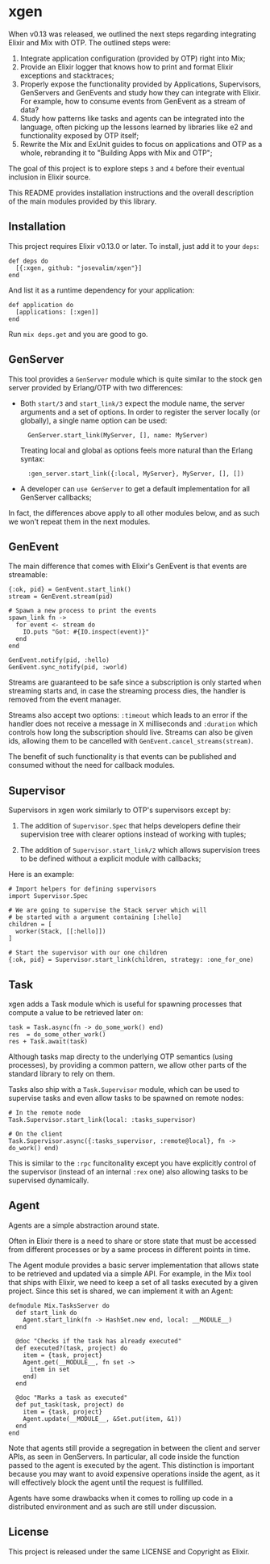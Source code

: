 # xgen

When v0.13 was released, we outlined the next steps regarding integrating Elixir and Mix with OTP. The outlined steps were:

1. Integrate application configuration (provided by OTP) right into Mix;
2. Provide an Elixir logger that knows how to print and format Elixir exceptions and stacktraces;
3. Properly expose the functionality provided by Applications, Supervisors, GenServers and GenEvents and study how they can integrate with Elixir. For example, how to consume events from GenEvent as a stream of data?
4. Study how patterns like tasks and agents can be integrated into the language, often picking up the lessons learned by libraries like e2 and functionality exposed by OTP itself;
5. Rewrite the Mix and ExUnit guides to focus on applications and OTP as a whole, rebranding it to "Building Apps with Mix and OTP";

The goal of this project is to explore steps `3` and `4` before their eventual inclusion in Elixir source.

This README provides installation instructions and the overall description of the main modules provided by this library.

## Installation

This project requires Elixir v0.13.0 or later. To install, just add it to your `deps`:

    def deps do
      [{:xgen, github: "josevalim/xgen"}]
    end

And list it as a runtime dependency for your application:

    def application do
      [applications: [:xgen]]
    end

Run `mix deps.get` and you are good to go.

## GenServer

This tool provides a `GenServer` module which is quite similar to the stock gen server provided by Erlang/OTP with two differences:

* Both `start/3` and `start_link/3` expect the module name, the server arguments and a set of options. In order to register the server locally (or globally), a single name option can be used:

        GenServer.start_link(MyServer, [], name: MyServer)

   Treating local and global as options feels more natural than the Erlang syntax:

        :gen_server.start_link({:local, MyServer}, MyServer, [], [])

* A developer can `use GenServer` to get a default implementation for all GenServer callbacks;

In fact, the differences above apply to all other modules below, and as such we won't repeat them in the next modules.

## GenEvent

The main difference that comes with Elixir's GenEvent is that events are streamable:

    {:ok, pid} = GenEvent.start_link()
    stream = GenEvent.stream(pid)

    # Spawn a new process to print the events
    spawn_link fn ->
      for event <- stream do
        IO.puts "Got: #{IO.inspect(event)}"
      end
    end

    GenEvent.notify(pid, :hello)
    GenEvent.sync_notify(pid, :world)

Streams are guaranteed to be safe since a subscription is only started when streaming starts and, in case the streaming process dies, the handler is removed from the event manager.

Streams also accept two options: `:timeout` which leads to an error if the handler does not receive a message in X milliseconds and `:duration` which controls how long the subscription should live. Streams can also be given ids, allowing them to be cancelled with `GenEvent.cancel_streams(stream)`.

The benefit of such functionality is that events can be published and consumed without the need for callback modules.

## Supervisor

Supervisors in xgen work similarly to OTP's supervisors except by:

1. The addition of `Supervisor.Spec` that helps developers define their supervision tree with clearer options instead of working with tuples;

2. The addition of `Supervisor.start_link/2` which allows supervision trees to be defined without a explicit module with callbacks;

Here is an example:

    # Import helpers for defining supervisors
    import Supervisor.Spec

    # We are going to supervise the Stack server which will
    # be started with a argument containing [:hello]
    children = [
      worker(Stack, [[:hello]])
    ]

    # Start the supervisor with our one children
    {:ok, pid} = Supervisor.start_link(children, strategy: :one_for_one)

## Task

xgen adds a Task module which is useful for spawning processes that compute a value to be retrieved later on:

    task = Task.async(fn -> do_some_work() end)
    res  = do_some_other_work()
    res + Task.await(task)

Although tasks map directy to the underlying OTP semantics (using processes), by providing a common pattern, we allow other parts of the standard library to rely on them.

Tasks also ship with a `Task.Supervisor` module, which can be used to supervise tasks and even allow tasks to be spawned on remote nodes:

    # In the remote node
    Task.Supervisor.start_link(local: :tasks_supervisor)

    # On the client
    Task.Supervisor.async({:tasks_supervisor, :remote@local}, fn -> do_work() end)

This is similar to the `:rpc` funcitonality except you have explicitly control of the supervisor (instead of an internal `:rex` one) also allowing tasks to be supervised dynamically.

## Agent

Agents are a simple abstraction around state.

Often in Elixir there is a need to share or store state that must be accessed from different processes or by a same process in different points in time.

The Agent module provides a basic server implementation that allows state to be retrieved and updated via a simple API. For example, in the Mix tool that ships with Elixir, we need to keep a set of all tasks executed by a given project. Since this set is shared, we can implement it with an Agent:

    defmodule Mix.TasksServer do
      def start_link do
        Agent.start_link(fn -> HashSet.new end, local: __MODULE__)
      end

      @doc "Checks if the task has already executed"
      def executed?(task, project) do
        item = {task, project}
        Agent.get(__MODULE__, fn set ->
          item in set
        end)
      end

      @doc "Marks a task as executed"
      def put_task(task, project) do
        item = {task, project}
        Agent.update(__MODULE__, &Set.put(item, &1))
      end
    end

Note that agents still provide a segregation in between the client and server APIs, as seen in GenServers. In particular, all code inside the function passed to the agent is executed by the agent. This distinction is important because you may want to avoid expensive operations inside the agent, as it will effectively block the agent until the request is fullfilled.

Agents have some drawbacks when it comes to rolling up code in a distributed environment and as such are still under discussion.

## License

This project is released under the same LICENSE and Copyright as Elixir.

